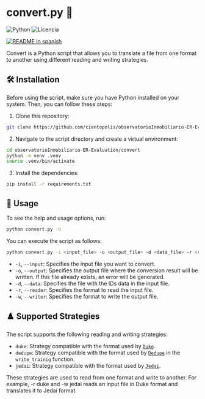 # convert.py :arrows_counterclockwise:

![Python](https://img.shields.io/badge/Lenguaje-Python-blue.svg)
![Licencia](https://img.shields.io/badge/Licencia-MIT-green.svg)

[![README in spanish](https://img.shields.io/badge/lang-es-red.svg)](./README.es.md)

Convert is a Python script that allows you to translate a file
from one format to another using different reading and writing strategies.

## :hammer_and_wrench: Installation

Before using the script, make sure you have Python installed on your system.
Then, you can follow these steps:

1. Clone this repository:

```bash
git clone https://github.com/cientopolis/observatorioInmobiliario-ER-Evaluation
```

2. Navigate to the script directory and create a virtual environment:

```bash
cd observatorioInmobiliario-ER-Evaluation/convert
python -m venv .venv
source .venv/bin/activate
```

3. Install the dependencies:

```bash
pip install -r requirements.txt
```

## :rocket: Usage

To see the help and usage options, run:

```bash
python convert.py -h
```

You can execute the script as follows:

```bash
python convert.py -i <input_file> -o <output_file> -d <data_file> -r <reader> -w <writer>
```

- `-i`, `--input`: Specifies the input file you want to convert.
- `-o`, `--output`: Specifies the output file where the conversion result
    will be written. If this file already exists, an error will be generated.
- `-d`, `--data`: Specifies the file with the IDs data in the input file.
- `-r`, `--reader`: Specifies the format to read the input file.
- `-w`, `--writer`: Specifies the format to write the output file.

## :chess_pawn: Supported Strategies

The script supports the following reading and writing strategies:

- `duke`: Strategy compatible with the format used by [`Duke`](https://github.com/larsga/Duke/).
- `dedupe`: Strategy compatible with the format used by [`Dedupe`](https://github.com/dedupeio/dedupe) in the `write_trainig` function.
- `jedai`: Strategy compatible with the format used by [`Jedai`](https://github.com/AI-team-UoA/pyJedAI/tree/main).

These strategies are used to read from one format and write to another.
For example, -r duke and -w jedai reads an input file in Duke format
and translates it to Jedai format.
